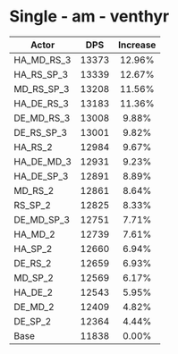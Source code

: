 # Single - am - venthyr
| Actor | DPS | Increase |
|---|:---:|:---:|
|HA_MD_RS_3|13373|12.96%|
|HA_RS_SP_3|13339|12.67%|
|MD_RS_SP_3|13208|11.56%|
|HA_DE_RS_3|13183|11.36%|
|DE_MD_RS_3|13008|9.88%|
|DE_RS_SP_3|13001|9.82%|
|HA_RS_2|12984|9.67%|
|HA_DE_MD_3|12931|9.23%|
|HA_DE_SP_3|12891|8.89%|
|MD_RS_2|12861|8.64%|
|RS_SP_2|12825|8.33%|
|DE_MD_SP_3|12751|7.71%|
|HA_MD_2|12739|7.61%|
|HA_SP_2|12660|6.94%|
|DE_RS_2|12659|6.93%|
|MD_SP_2|12569|6.17%|
|HA_DE_2|12543|5.95%|
|DE_MD_2|12409|4.82%|
|DE_SP_2|12364|4.44%|
|Base|11838|0.00%|
